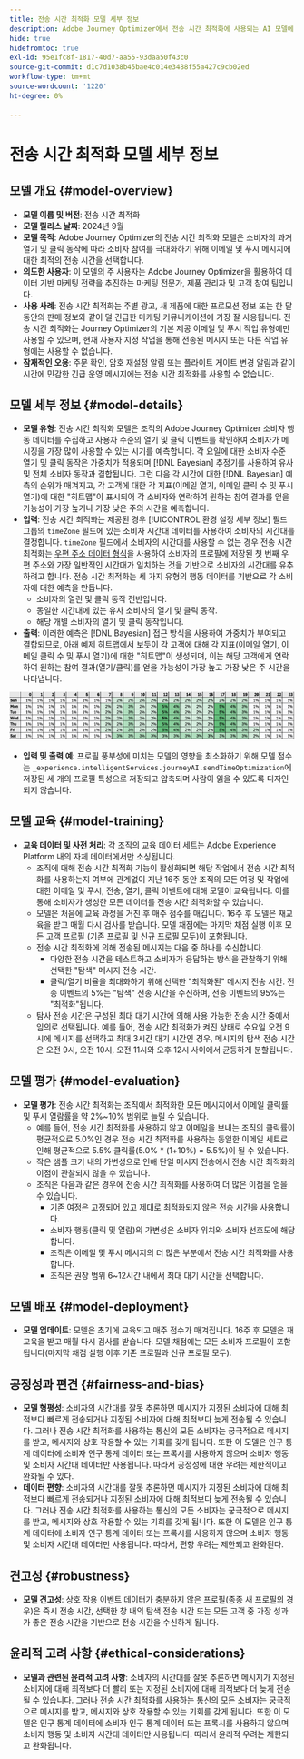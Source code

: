 ```yaml
---
title: 전송 시간 최적화 모델 세부 정보
description: Adobe Journey Optimizer에서 전송 시간 최적화에 사용되는 AI 모델에 대해 알아봅니다.
hide: true
hidefromtoc: true
exl-id: 95e1fc8f-1817-40d7-aa55-93daa50f43c0
source-git-commit: d1c7d1038b45bae4c014e3488f55a427c9cb02ed
workflow-type: tm+mt
source-wordcount: '1220'
ht-degree: 0%

---
```


# 전송 시간 최적화 모델 세부 정보

## 모델 개요 {#model-overview}

* **모델 이름 및 버전**: 전송 시간 최적화
* **모델 릴리스 날짜**: 2024년 9월
* **모델 목적**: Adobe Journey Optimizer의 전송 시간 최적화 모델은 소비자의 과거 열기 및 클릭 동작에 따라 소비자 참여를 극대화하기 위해 이메일 및 푸시 메시지에 대한 최적의 전송 시간을 선택합니다.
* **의도한 사용자**: 이 모델의 주 사용자는 Adobe Journey Optimizer을 활용하여 데이터 기반 마케팅 전략을 추진하는 마케팅 전문가, 제품 관리자 및 고객 참여 팀입니다.
* **사용 사례**: 전송 시간 최적화는 주별 광고, 새 제품에 대한 프로모션 정보 또는 한 달 동안의 판매 정보와 같이 덜 긴급한 마케팅 커뮤니케이션에 가장 잘 사용됩니다. 전송 시간 최적화는 Journey Optimizer의 기본 제공 이메일 및 푸시 작업 유형에만 사용할 수 있으며, 현재 사용자 지정 작업을 통해 전송된 메시지 또는 다른 작업 유형에는 사용할 수 없습니다.
* **잠재적인 오용**: 주문 확인, 암호 재설정 알림 또는 플라이트 게이트 변경 알림과 같이 시간에 민감한 긴급 운영 메시지에는 전송 시간 최적화를 사용할 수 없습니다.

## 모델 세부 정보 {#model-details}

* **모델 유형**: 전송 시간 최적화 모델은 조직의 Adobe Journey Optimizer 소비자 행동 데이터를 수집하고 사용자 수준의 열기 및 클릭 이벤트를 확인하여 소비자가 메시징을 가장 많이 사용할 수 있는 시기를 예측합니다. 각 요일에 대한 소비자 수준 열기 및 클릭 동작은 가중치가 적용되며 [!DNL Bayesian] 추정기를 사용하여 유사 및 전체 소비자 동작과 결합됩니다. 그런 다음 각 시간에 대한 [!DNL Bayesian] 예측의 순위가 매겨지고, 각 고객에 대한 각 지표(이메일 열기, 이메일 클릭 수 및 푸시 열기)에 대한 &quot;히트맵&quot;이 표시되어 각 소비자와 연락하여 원하는 참여 결과를 얻을 가능성이 가장 높거나 가장 낮은 주의 시간을 예측합니다.
* **입력**: 전송 시간 최적화는 제공된 경우 [!UICONTROL 환경 설정 세부 정보] 필드 그룹의 `timeZone` 필드에 있는 소비자 시간대 데이터를 사용하여 소비자의 시간대를 결정합니다. `timeZone` 필드에서 소비자의 시간대를 사용할 수 없는 경우 전송 시간 최적화는 [우편 주소 데이터 형식](../../xdm/data-types/postal-address.md)을 사용하여 소비자의 프로필에 저장된 첫 번째 우편 주소와 가장 일반적인 시간대가 일치하는 것을 기반으로 소비자의 시간대를 유추하려고 합니다. 전송 시간 최적화는 세 가지 유형의 행동 데이터를 기반으로 각 소비자에 대한 예측을 만듭니다.
   * 소비자의 열린 및 클릭 동작 전반입니다.
   * 동일한 시간대에 있는 유사 소비자의 열기 및 클릭 동작.
   * 해당 개별 소비자의 열기 및 클릭 동작입니다.
* **출력**: 이러한 예측은 [!DNL Bayesian] 접근 방식을 사용하여 가중치가 부여되고 결합되므로, 아래 예제 히트맵에서 보듯이 각 고객에 대해 각 지표(이메일 열기, 이메일 클릭 수 및 푸시 열기)에 대한 &quot;히트맵&quot;이 생성되며, 이는 해당 고객에게 연락하여 원하는 참여 결과(열기/클릭)를 얻을 가능성이 가장 높고 가장 낮은 주 시간을 나타냅니다.

![전송 시간 최적화 히트맵](../images/models/send-time-optimization.png)

* **입력 및 출력 예**: 프로필 풍부성에 미치는 모델의 영향을 최소화하기 위해 모델 점수는 `_experience.intelligentServices.journeyAI.sendTimeOptimization`에 저장된 세 개의 프로필 특성으로 저장되고 압축되며 사람이 읽을 수 있도록 디자인되지 않습니다.

## 모델 교육 {#model-training}

* **교육 데이터 및 사전 처리**: 각 조직의 교육 데이터 세트는 Adobe Experience Platform 내의 자체 데이터에서만 소싱됩니다.
   * 조직에 대해 전송 시간 최적화 기능이 활성화되면 해당 작업에서 전송 시간 최적화를 사용하는지 여부에 관계없이 지난 16주 동안 조직의 모든 여정 및 작업에 대한 이메일 및 푸시, 전송, 열기, 클릭 이벤트에 대해 모델이 교육됩니다. 이를 통해 소비자가 생성한 모든 데이터를 전송 시간 최적화할 수 있습니다.
   * 모델은 처음에 교육 과정을 거친 후 매주 점수를 매깁니다. 16주 후 모델은 재교육을 받고 매월 다시 검사를 받습니다. 모델 채점에는 마지막 채점 실행 이후 모든 고객 프로필 (기존 프로필 및 신규 프로필 모두)이 포함됩니다.
   * 전송 시간 최적화에 의해 전송된 메시지는 다음 중 하나를 수신합니다.
      * 다양한 전송 시간을 테스트하고 소비자가 응답하는 방식을 관찰하기 위해 선택한 &quot;탐색&quot; 메시지 전송 시간.
      * 클릭/열기 비율을 최대화하기 위해 선택한 &quot;최적화된&quot; 메시지 전송 시간. 전송 이벤트의 5%는 &quot;탐색&quot; 전송 시간을 수신하며, 전송 이벤트의 95%는 &quot;최적화&quot;됩니다.
   * 탐사 전송 시간은 구성된 최대 대기 시간에 의해 사용 가능한 전송 시간 중에서 임의로 선택됩니다. 예를 들어, 전송 시간 최적화가 켜진 상태로 수요일 오전 9시에 메시지를 선택하고 최대 3시간 대기 시간인 경우, 메시지의 탐색 전송 시간은 오전 9시, 오전 10시, 오전 11시와 오후 12시 사이에서 균등하게 분할됩니다.

## 모델 평가 {#model-evaluation}

* **모델 평가**: 전송 시간 최적화는 조직에서 최적화한 모든 메시지에서 이메일 클릭률 및 푸시 열람률을 약 2%~10% 범위로 늘릴 수 있습니다.
   * 예를 들어, 전송 시간 최적화를 사용하지 않고 이메일을 보내는 조직의 클릭률이 평균적으로 5.0%인 경우 전송 시간 최적화를 사용하는 동일한 이메일 세트로 인해 평균적으로 5.5% 클릭률(5.0% * (1+10%) = 5.5%)이 될 수 있습니다.
   * 작은 샘플 크기 내의 가변성으로 인해 단일 메시지 전송에서 전송 시간 최적화의 이점이 관찰되지 않을 수 있습니다.
   * 조직은 다음과 같은 경우에 전송 시간 최적화를 사용하여 더 많은 이점을 얻을 수 있습니다.
      * 기존 여정은 고정되어 있고 제대로 최적화되지 않은 전송 시간을 사용합니다.
      * 소비자 행동(클릭 및 열람)의 가변성은 소비자 위치와 소비자 선호도에 해당합니다.
      * 조직은 이메일 및 푸시 메시지의 더 많은 부분에서 전송 시간 최적화를 사용합니다.
      * 조직은 권장 범위 6~12시간 내에서 최대 대기 시간을 선택합니다.

## 모델 배포 {#model-deployment}

* **모델 업데이트**: 모델은 초기에 교육되고 매주 점수가 매겨집니다. 16주 후 모델은 재교육을 받고 매월 다시 검사를 받습니다. 모델 채점에는 모든 소비자 프로필이 포함됩니다(마지막 채점 실행 이후 기존 프로필과 신규 프로필 모두).

## 공정성과 편견 {#fairness-and-bias}

* **모델 형평성**: 소비자의 시간대를 잘못 추론하면 메시지가 지정된 소비자에 대해 최적보다 빠르게 전송되거나 지정된 소비자에 대해 최적보다 늦게 전송될 수 있습니다. 그러나 전송 시간 최적화를 사용하는 통신의 모든 소비자는 궁극적으로 메시지를 받고, 메시지와 상호 작용할 수 있는 기회를 갖게 됩니다. 또한 이 모델은 인구 통계 데이터에 소비자 인구 통계 데이터 또는 프록시를 사용하지 않으며 소비자 행동 및 소비자 시간대 데이터만 사용됩니다. 따라서 공정성에 대한 우려는 제한적이고 완화될 수 있다.
* **데이터 편향**: 소비자의 시간대를 잘못 추론하면 메시지가 지정된 소비자에 대해 최적보다 빠르게 전송되거나 지정된 소비자에 대해 최적보다 늦게 전송될 수 있습니다. 그러나 전송 시간 최적화를 사용하는 통신의 모든 소비자는 궁극적으로 메시지를 받고, 메시지와 상호 작용할 수 있는 기회를 갖게 됩니다. 또한 이 모델은 인구 통계 데이터에 소비자 인구 통계 데이터 또는 프록시를 사용하지 않으며 소비자 행동 및 소비자 시간대 데이터만 사용됩니다. 따라서, 편향 우려는 제한되고 완화된다.

## 견고성 {#robustness}

* **모델 견고성**: 상호 작용 이벤트 데이터가 충분하지 않은 프로필(종종 새 프로필의 경우)은 즉시 전송 시간, 선택한 창 내의 탐색 전송 시간 또는 모든 고객 중 가장 성과가 좋은 전송 시간을 기반으로 전송 시간을 수신하게 됩니다.

## 윤리적 고려 사항 {#ethical-considerations}

* **모델과 관련된 윤리적 고려 사항**: 소비자의 시간대를 잘못 추론하면 메시지가 지정된 소비자에 대해 최적보다 더 빨리 또는 지정된 소비자에 대해 최적보다 더 늦게 전송될 수 있습니다. 그러나 전송 시간 최적화를 사용하는 통신의 모든 소비자는 궁극적으로 메시지를 받고, 메시지와 상호 작용할 수 있는 기회를 갖게 됩니다. 또한 이 모델은 인구 통계 데이터에 소비자 인구 통계 데이터 또는 프록시를 사용하지 않으며 소비자 행동 및 소비자 시간대 데이터만 사용됩니다. 따라서 윤리적 우려는 제한되고 완화됩니다.
